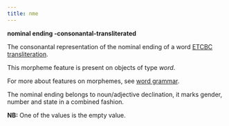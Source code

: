 ```yaml
---
title: nme
---
```


**nominal ending -consonantal-transliterated**


The consonantal representation of the nominal ending of a word
[ETCBC transliteration](https://shebanq.ancient-data.org/shebanq/static/docs/ETCBC4-transcription.pdf).

This morpheme feature is present on objects of type *word*.

For more about features on morphemes, see [word grammar](wordgrammar).

The nominal ending belongs to noun/adjective declination, it marks gender, number and state in a combined fashion.

**NB:**
One of the values is the empty value.
